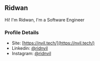 ## Ridwan
Hi! I'm Ridwan, I'm a Software Engineer

### Profile Details
- Site: [https://nvil.tech/](https://nvil.tech/)
- Linkedin: [@ridnvil](https://linkedin.com/in/rid-wan-57047b137)
- Instagram: [@ridnvil](https://instagram.com/rid.nvil17)
